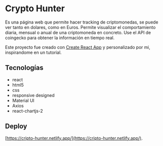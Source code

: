 # Crypto Hunter

Es una página web que permite hacer tracking de criptomonedas, se puede ver tanto en dolares, como en Euros. Permite visualizar el comportamiento diaria, mensual o anual de una criptomoneda en concreto. Use el API de coingecko para obtener la información en tiempo real.

Este proyecto fue creado con [Create React App](https://github.com/facebook/create-react-app) y personalizado por mi, inspirandome en un tutorial.

## Tecnologías

- react
- html5
- css
- responsive designed
- Material UI
- Axios
- react-chartjs-2


## Deploy

[https://cripto-hunter.netlify.app/](https://cripto-hunter.netlify.app/).
